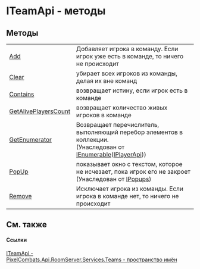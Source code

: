# ITeamApi - методы




## Методы
<table>
<tr>
<td><a href="81d5a80e-7e4f-dc2a-7ff0-96de0456089a">Add</a></td>
<td>Добавляет игрока в команду. Если игрок уже есть в команде, то ничего не происходит</td></tr>
<tr>
<td><a href="44fbe875-ed15-3ab6-11a1-18446e8f7183">Clear</a></td>
<td>убирает всех игроков из команды, делая их вне команд</td></tr>
<tr>
<td><a href="1723d228-fa8e-4f56-eb86-1d123b78dc7c">Contains</a></td>
<td>возвращает истину, если игрок есть в команде</td></tr>
<tr>
<td><a href="5edfa75e-d01a-47e0-1355-ed7d12e3fd0a">GetAlivePlayersCount</a></td>
<td>возвращает количество живых игроков в команде</td></tr>
<tr>
<td><a href="https://learn.microsoft.com/dotnet/api/system.collections.generic.ienumerable-1.getenumerator#system-collections-generic-ienumerable-1-getenumerator" target="_blank" rel="noopener noreferrer">GetEnumerator</a></td>
<td>Возвращает перечислитель, выполняющий перебор элементов в коллекции.<br />(Унаследован от <a href="https://learn.microsoft.com/dotnet/api/system.collections.generic.ienumerable-1" target="_blank" rel="noopener noreferrer">IEnumerable</a>(<a href="daff9440-f4d4-79a2-3653-919bb66eae04">IPlayerApi</a>))</td></tr>
<tr>
<td><a href="85193c60-bd16-38d1-73a7-5933818ca06d">PopUp</a></td>
<td>показывает окно с текстом, которое не исчезает, пока игрок его не закроет<br />(Унаследован от <a href="51245936-bd03-7725-5fa1-13dca39b20f5">IPopups</a>)</td></tr>
<tr>
<td><a href="a2ab63a7-ead2-2eea-1841-f34172838a7b">Remove</a></td>
<td>Исключает игрока из команды. Если игрока в команде нет, то ничего не происходит</td></tr>
</table>

## См. также


#### Ссылки
<a href="a3487b23-3eb6-2d7d-d40d-3390ab0d53dc">ITeamApi - </a>  
<a href="7587643b-f6ff-4512-becd-cc6af1ddbef0">PixelCombats.Api.RoomServer.Services.Teams - пространство имён</a>  
